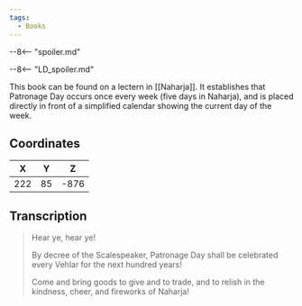 ```yaml
---
tags:
  - Books
---
```


--8<-- "spoiler.md"

--8<-- "LD_spoiler.md"

This book can be found on a lectern in [[Naharja]]. It establishes that Patronage Day occurs once every week (five days in Naharja), and is placed directly in front of a simplified calendar showing the current day of the week.

## Coordinates
| **X** | **Y** | **Z** |
| :---: | :---: | :---: |
|  222  |  85   | -876  |

## Transcription
> Hear ye, hear ye!
>
> By decree of the Scalespeaker, Patronage Day shall be celebrated every Vehlar for the next hundred years!
>
> Come and bring goods to give and to trade, and to relish in the kindness, cheer, and fireworks of Naharja!
